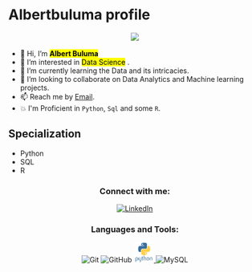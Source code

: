 # **Albertbuluma profile**

<p align="center">
  <img src="https://readme-typing-svg.demolab.com?font=Open+sans&pause=1000&color=1149F7&background=FF8B9400&width=435&lines=Frontend+%26+Backend+Developer;Intermediate+Web+scraper;2%2B+Years+of+experience;Always+Learning+new+Things;Interested+in+Network+hacking">
</p>



- 👋 Hi, I’m <mark>**Albert Buluma**</mark>
- 👀 I’m interested in <mark>Data Science</mark> .
- 🌱 I’m currently learning the Data and its intricacies.
- 💞️ I’m looking to collaborate on Data Analytics and Machine learning projects.
- 📫 Reach me by <!--[Mobile No](0742676203) or text via--> [Email](albertbuluma76@gmail.com).
- 💥 I'm Proficient in `Python`, `Sql` and some `R`.

## Specialization

- Python
- SQL
- R


<h3 align="center">Connect with me:</h3>
<p align="center">
  <a
    href="https://www.linkedin.com/in/albert-buluma/"
    target="blank"
    ><img
      height="50"
      src="https://brand.linkedin.com/content/dam/me/brand/en-us/brand-home/logos/In-Blue-Logo.png.original.png"
      alt="LinkedIn"
      title="LinkedIn"
  /></a>
</p>

<h3 align="center">Languages and Tools:</h3>
<p align="center">
  <img
    height="40"
    src="https://user-images.githubusercontent.com/25181517/117364277-fc4eb280-aebd-11eb-8769-a3583c6a2037.png"
    alt="Git"
    title="Git"
  />
  <img
    height="40"
    src="https://user-images.githubusercontent.com/25181517/117364276-fc4eb280-aebd-11eb-92ba-8a6ef74b7313.png"
    alt="GitHub"
    title="GitHub"
  />
  <a href="https://python.org" target="_blank" rel="noreferrer">
    <img
      src="https://raw.githubusercontent.com/devicons/devicon/master/icons/python/python-original-wordmark.svg"
      alt="Python"
      width="40"
      height="40"
    />
  </a>
  <img
    src="https://github.com/get-icon/geticon/raw/master/icons/mysql.svg"
    height="40"
    width="40"
    alt="MySQL"
    title="MySQL"
  />
</p>
